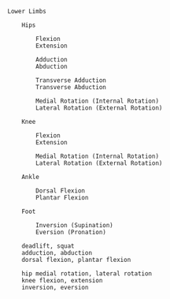     Lower Limbs
        
        Hips
            
            Flexion
            Extension
            
            Adduction
            Abduction
                
            Transverse Adduction
            Transverse Abduction
            
            Medial Rotation (Internal Rotation)
            Lateral Rotation (External Rotation)
            
        Knee
            
            Flexion
            Extension
                
            Medial Rotation (Internal Rotation)
            Lateral Rotation (External Rotation)
                
        Ankle
            
            Dorsal Flexion
            Plantar Flexion
                
        Foot
            
            Inversion (Supination)
            Eversion (Pronation)
            
        deadlift, squat
        adduction, abduction
        dorsal flexion, plantar flexion
        
        hip medial rotation, lateral rotation
        knee flexion, extension
        inversion, eversion
            
        
